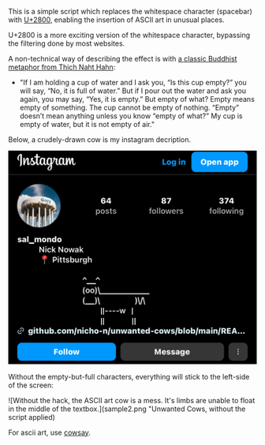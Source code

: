 
This is a simple script which replaces the whitespace character (spacebar) with [U+2800](https://www.compart.com/en/unicode/U+2800), enabling the insertion of ASCII art in unusual places.

U+2800 is a more exciting version of the whitespace character, bypassing the filtering done by most websites. 

A non-technical way of describing the effect is with [a classic Buddhist metaphor from Thich Naht Hahn](https://www.lionsroar.com/heart-sutra-fullness-emptiness/?fbclid=PAZXh0bgNhZW0CMTEAAaY2u3C6dgAIRaX6s6XqgIbdcel4NCBbCEi8rUCKP1lojyvXs4MXPmXh9-o_aem_p3-7qujV6kJvEgaTiBX0Qg):

- "If I am holding a cup of water and I ask you, “Is this cup empty?” you will say, “No, it is full of water.” But if I pour out the water and ask you again, you may say, “Yes, it is empty.” But empty of what? Empty means empty of something. The cup cannot be empty of nothing. “Empty” doesn’t mean anything unless you know “empty of what?” My cup is empty of water, but it is not empty of air."

Below, a crudely-drawn cow is my instagram decription.

![An ASCII art cow is used as a profile description on instagram.com](sample.png "Unwanted Cows")

Without the empty-but-full characters, everything will stick to the left-side of the screen:

![Without the hack, the ASCII art cow is a mess. It's limbs are unable to float in the middle of the textbox.](sample2.png "Unwanted Cows, without the script applied)

For ascii art, use [cowsay](https://cowsay-svelte.vercel.app/).
